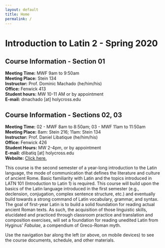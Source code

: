 ```yaml
---
layout: default
title: Home
permalink: /
---
```


# Introduction to Latin 2 - Spring 2020

## Course Information - Section 01
**Meeting Time:** MWF 9am to 9:50am  
**Meeting Place:** Stein 134  
**Instructor:** Prof. Dominic Machado (he/him/his)  
**Office:** Fenwick 413  
**Student hours:** MW 10-11 AM or by appointment  
**E-mail:** dmachado [at] holycross.edu  

## Course Information - Sections 02, 03
**Meeting Time:** 02 - MWF 8am to 8:50am; 03 - MWF 11am to 11:50am  
**Meeting Place:**  8am: Stein 216; 11am: Stein 134  
**Instructor:** Prof. Daniel Libatique (he/him/his)  
**Office:** Fenwick 426  
**Student Hours:** MW 2-4pm, or by appointment  
**E-mail:** dlibatiq [at] holycross.edu  
**Website:** [Click here.](https://libatique.info)

This course is the second semester of a year-long introduction to the Latin language, the mode of communication that defines the literature and culture of ancient Rome. Basic familiarity with Latin and the topics introduced in LATN 101 (Introduction to Latin 1) is required. This course will build upon the basics of the Latin language introduced in the first semester (e.g., declension, conjugation, complex sentence structure, etc.) and eventually build towards a strong command of Latin vocabulary, grammar, and syntax. The goal of first-year Latin is to build a solid foundation for reading actual ancient Roman texts. As such, the acquisition of those linguistic skills, elucidated and practiced through classroom practice and translation and composition exercises, will set a foundation for reading unedited Latin from Hyginus' *Fabulae*, a compendium of Greco-Roman myth.

Use the navigation bar along the left (or above, on mobile devices) to see the course documents, schedule, and other materials.
